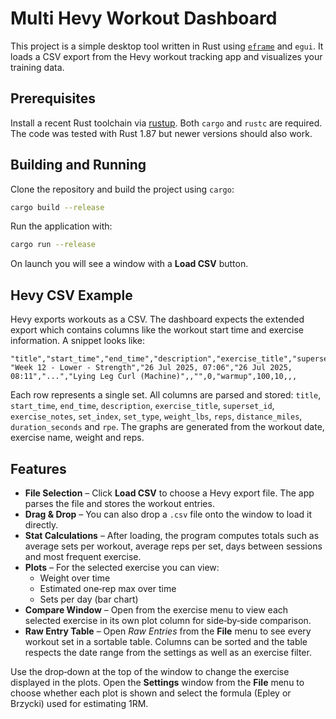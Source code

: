 # Multi Hevy Workout Dashboard

This project is a simple desktop tool written in Rust using [`eframe`](https://crates.io/crates/eframe) and `egui`. It loads a CSV export from the Hevy workout tracking app and visualizes your training data.

## Prerequisites

Install a recent Rust toolchain via [rustup](https://rustup.rs). Both `cargo` and `rustc` are required. The code was tested with Rust 1.87 but newer versions should also work.

## Building and Running

Clone the repository and build the project using `cargo`:

```bash
cargo build --release
```

Run the application with:

```bash
cargo run --release
```

On launch you will see a window with a **Load CSV** button.

## Hevy CSV Example

Hevy exports workouts as a CSV. The dashboard expects the extended export which
contains columns like the workout start time and exercise information. A snippet
looks like:

```csv
"title","start_time","end_time","description","exercise_title","superset_id","exercise_notes","set_index","set_type","weight_lbs","reps","distance_miles","duration_seconds","rpe"
"Week 12 - Lower - Strength","26 Jul 2025, 07:06","26 Jul 2025, 08:11","...","Lying Leg Curl (Machine)",,"",0,"warmup",100,10,,,
```

Each row represents a single set. All columns are parsed and stored:
`title`, `start_time`, `end_time`, `description`, `exercise_title`, `superset_id`,
`exercise_notes`, `set_index`, `set_type`, `weight_lbs`, `reps`,
`distance_miles`, `duration_seconds` and `rpe`. The graphs are generated from
the workout date, exercise name, weight and reps.

## Features

* **File Selection** – Click **Load CSV** to choose a Hevy export file. The app parses the file and stores the workout entries.
* **Drag & Drop** – You can also drop a `.csv` file onto the window to load it directly.
* **Stat Calculations** – After loading, the program computes totals such as average sets per workout, average reps per set, days between sessions and most frequent exercise.
* **Plots** – For the selected exercise you can view:
  * Weight over time
  * Estimated one‑rep max over time
  * Sets per day (bar chart)
* **Compare Window** – Open from the exercise menu to view each selected exercise in its own plot column for side‑by‑side comparison.
* **Raw Entry Table** – Open *Raw Entries* from the **File** menu to see every
  workout set in a sortable table. Columns can be sorted and the table respects
  the date range from the settings as well as an exercise filter.

Use the drop‑down at the top of the window to change the exercise displayed in the plots. Open the **Settings** window from the **File** menu to choose whether each plot is shown and select the formula (Epley or Brzycki) used for estimating 1RM.
